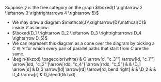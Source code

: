Suppose $\mathcal{J}$ is the free category on the graph
  $\boxed{1 \rightarrow 2 \leftarrow 3 \rightrightarrows 4 \rightarrow 5}$
- We may draw a diagram $\mathcal{J}\xrightarrow{D}\mathcal{C}$ inside 
  $\mathcal{C}$ as below:
- $\boxed{D_1 \rightarrow D_2 \leftarrow D_3 \rightrightarrows D_4 \rightarrow D_5}$
- We can represent this diagram as a cone over the diagram by picking a 
  $C \in \mathcal{C}$ for which every pair of parallel paths that start from 
  $C$ are the same.
- \begin{tikzcd} \pagecolor{white}              & C \arrow[d, "c_3"'] \arrow[ld, "c_1"'] \arrow[ldd, "c_2"']\arrow[rdd, "c_4"] \arrow[rrdd, "c_5"] &               &     \\D_1 \arrow[d] & D_3 \arrow[ld] \arrow[rd] \arrow[rd, bend right]                                                  &               &     \\D_2         &                                                                                                  & D_4 \arrow[r] & D_5\end{tikzcd}
